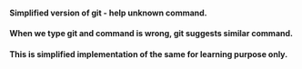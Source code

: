 #### Simplified version of git - help unknown command.
#### When we type git <command> and command is wrong, git suggests similar command.
#### This is simplified implementation of the same for learning purpose only.
